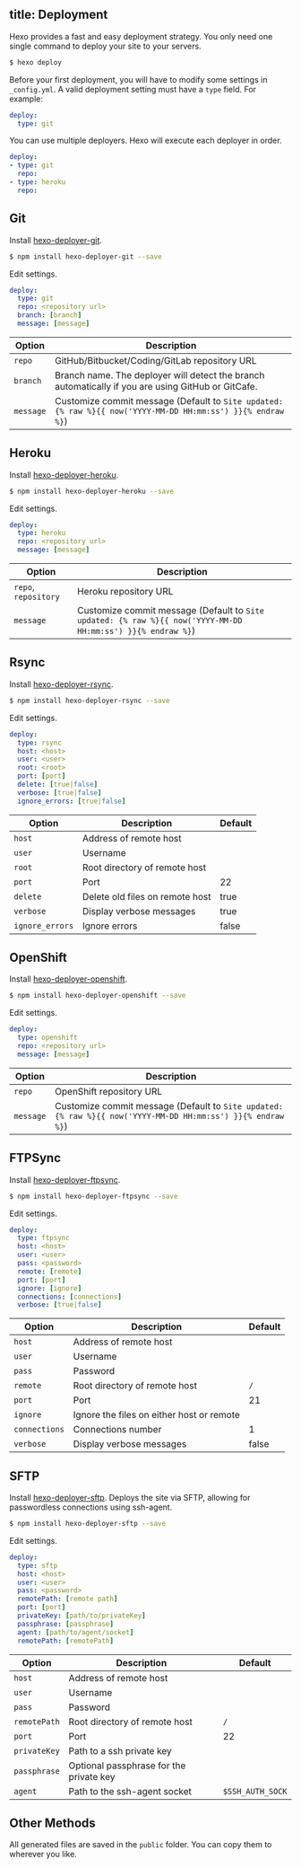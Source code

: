 title: Deployment
---
Hexo provides a fast and easy deployment strategy. You only need one single command to deploy your site to your servers.

``` bash
$ hexo deploy
```

Before your first deployment, you will have to modify some settings in `_config.yml`. A valid deployment setting must have a `type` field. For example:

``` yaml
deploy:
  type: git
```

You can use multiple deployers. Hexo will execute each deployer in order.

``` yaml
deploy:
- type: git
  repo:
- type: heroku
  repo:
```

## Git

Install [hexo-deployer-git].

``` bash
$ npm install hexo-deployer-git --save
```

Edit settings.

``` yaml
deploy:
  type: git
  repo: <repository url>
  branch: [branch]
  message: [message]
```

Option | Description
--- | ---
`repo` | GitHub/Bitbucket/Coding/GitLab repository URL
`branch` | Branch name. The deployer will detect the branch automatically if you are using GitHub or GitCafe.
`message` | Customize commit message (Default to `Site updated: {% raw %}{{ now('YYYY-MM-DD HH:mm:ss') }}{% endraw %}`)

## Heroku

Install [hexo-deployer-heroku].

``` bash
$ npm install hexo-deployer-heroku --save
```

Edit settings.

``` yaml
deploy:
  type: heroku
  repo: <repository url>
  message: [message]
```

Option | Description
--- | ---
`repo`, `repository` | Heroku repository URL
`message` | Customize commit message (Default to `Site updated: {% raw %}{{ now('YYYY-MM-DD HH:mm:ss') }}{% endraw %}`)

## Rsync

Install [hexo-deployer-rsync].

``` bash
$ npm install hexo-deployer-rsync --save
```

Edit settings.

``` yaml
deploy:
  type: rsync
  host: <host>
  user: <user>
  root: <root>
  port: [port]
  delete: [true|false]
  verbose: [true|false]
  ignore_errors: [true|false]
```

Option | Description | Default
--- | --- | ---
`host` | Address of remote host |
`user` | Username |
`root` | Root directory of remote host |
`port` | Port | 22
`delete` | Delete old files on remote host | true
`verbose` | Display verbose messages | true
`ignore_errors` | Ignore errors | false

## OpenShift

Install [hexo-deployer-openshift].

``` bash
$ npm install hexo-deployer-openshift --save
```

Edit settings.

``` yaml
deploy:
  type: openshift
  repo: <repository url>
  message: [message]
```

Option | Description
--- | ---
`repo` | OpenShift repository URL
`message` | Customize commit message (Default to `Site updated: {% raw %}{{ now('YYYY-MM-DD HH:mm:ss') }}{% endraw %}`)

## FTPSync

Install [hexo-deployer-ftpsync].

``` bash
$ npm install hexo-deployer-ftpsync --save
```

Edit settings.

``` yaml
deploy:
  type: ftpsync
  host: <host>
  user: <user>
  pass: <password>
  remote: [remote]
  port: [port]
  ignore: [ignore]
  connections: [connections]
  verbose: [true|false]
```

Option | Description | Default
--- | --- | ---
`host` | Address of remote host |
`user` | Username |
`pass` | Password |
`remote` | Root directory of remote host | `/`
`port` | Port | 21
`ignore` | Ignore the files on either host or remote |
`connections` | Connections number | 1
`verbose` | Display verbose messages | false

## SFTP

Install [hexo-deployer-sftp]. Deploys the site via SFTP, allowing for passwordless connections using ssh-agent.

``` bash
$ npm install hexo-deployer-sftp --save
```

Edit settings.

``` yaml
deploy:
  type: sftp
  host: <host>
  user: <user>
  pass: <password>
  remotePath: [remote path]
  port: [port]
  privateKey: [path/to/privateKey]
  passphrase: [passphrase]
  agent: [path/to/agent/socket]
  remotePath: [remotePath]
```

Option | Description | Default
--- | --- | ---
`host` | Address of remote host |
`user` | Username |
`pass` | Password |
`remotePath` | Root directory of remote host | `/`
`port` | Port | 22
`privateKey` | Path to a ssh private key |
`passphrase` | Optional passphrase for the private key |
`agent` | Path to the ssh-agent socket | `$SSH_AUTH_SOCK`

## Other Methods

All generated files are saved in the `public` folder. You can copy them to wherever you like.

[hexo-deployer-git]: https://github.com/hexojs/hexo-deployer-git
[hexo-deployer-heroku]: https://github.com/hexojs/hexo-deployer-heroku
[hexo-deployer-rsync]: https://github.com/hexojs/hexo-deployer-rsync
[hexo-deployer-openshift]: https://github.com/hexojs/hexo-deployer-openshift
[hexo-deployer-ftpsync]: https://github.com/hexojs/hexo-deployer-ftpsync
[hexo-deployer-sftp]: https://github.com/lucascaro/hexo-deployer-sftp
